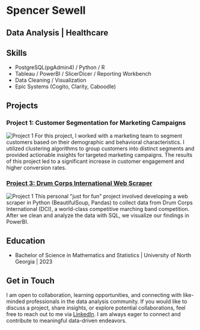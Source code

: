 # Spencer Sewell
## Data Analysis | Healthcare

## Skills
- PostgreSQL(pgAdmin4) / Python / R
- Tableau / PowerBI / SlicerDicer / Reporting Workbench
- Data Cleaning / Visualization
- Epic Systems (Cogito, Clarity, Caboodle)
## Projects

### Project 1: Customer Segmentation for Marketing Campaigns

![Project 1](https://your-project-image-url.com)
For this project, I worked with a marketing team to segment customers based on their demographic and behavioral characteristics. I utilized clustering algorithms to group customers into distinct segments and provided actionable insights for targeted marketing campaigns. The results of this project led to a significant increase in customer engagement and higher conversion rates.

### [Project 3: Drum Corps International Web Scraper](https://github.com/SpencerSewell/DCI-Analysis)

![Project 1](https://production.assets.dci.org/5d4d02cb694c8b0dc74209c2_-GcnYPzd3bm7L_r2bNgiLIPG9BW7YZ7J.jpg)
This personal "just for fun" project involved developing a web scraper in Python (BeautifulSoup, Pandas) to collect data from Drum Corps International (DCI), a world-class competitive marching band competition. After we clean and analyze the data with SQL, we visualize our findings in PowerBI.

## Education
- Bachelor of Science in Mathematics and Statistics | University of North Georgia | 2023

## Get in Touch
I am open to collaboration, learning opportunities, and connecting with like-minded professionals in the data analysis community. If you would like to discuss a project, share insights, or explore potential collaborations, feel free to reach out to me via [LinkedIn](https://www.linkedin.com/in/spencer-sewell-4b3338238/). I am always eager to connect and contribute to meaningful data-driven endeavors.


